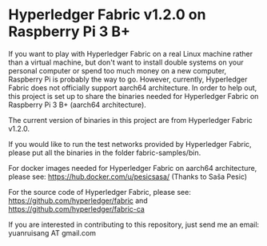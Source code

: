 # Hyperledger Fabric v1.2.0 on Raspberry Pi 3 B+

If you want to play with Hyperledger Fabric on a real Linux machine rather than a virtual machine, but don't want to install double systems on your personal computer or spend too much money on a new computer, Raspberry Pi is probably the way to go. However, currently, Hyperledger Fabric does not officially support aarch64 architecture. In order to help out, this project is set up to share the binaries needed for Hyperledger Fabric on Raspberry Pi 3 B+ (aarch64 architecture).

The current version of binaries in this project are from Hyperledger Fabric v1.2.0.

If you would like to run the test networks provided by Hyperledger Fabric, please put all the binaries in the folder fabric-samples/bin.

For docker images needed for Hyperledger Fabric on aarch64 architecture, please see:
https://hub.docker.com/u/pesicsasa/
(Thanks to Saša Pesic)

For the source code of Hyperledger Fabric, please see:
https://github.com/hyperledger/fabric and
https://github.com/hyperledger/fabric-ca

If you are interested in contributing to this repository, just send me an email: yuanruisang AT gmail.com
